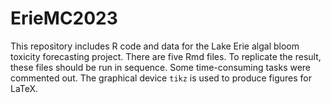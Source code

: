 # ErieMC2023
This repository includes R code and data for the Lake Erie algal bloom toxicity forecasting project.
There are five Rmd files. To replicate the result, these files should be run in sequence. Some time-consuming tasks were commented out. The graphical device `tikz` is used to produce figures for LaTeX. 
